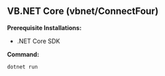 ## VB.NET Core (vbnet/ConnectFour)
**Prerequisite Installations:** 
- .NET Core SDK

**Command:**
```
dotnet run
```
